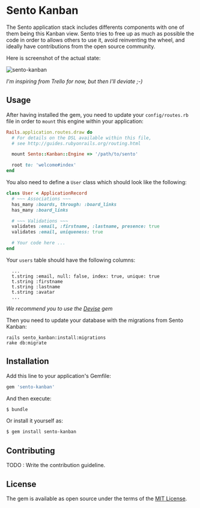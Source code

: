 # Sento Kanban

The Sento application stack includes differents components with one of them being
this Kanban view. Sento tries to free up as much as possible the code in order to
allows others to use it, avoid reinventing the wheel, and ideally have
contributions from the open source community.

Here is screenshot of the actual state:

![sento-kanban](https://cloud.githubusercontent.com/assets/478564/20574970/7c47d15a-b1b7-11e6-82b5-aac7a98594b5.png)

_I'm inspiring from Trello for now, but then I'll deviate ;-)_

## Usage

After having installed the gem, you need to update your `config/routes.rb` file
in order to `mount` this engine within your application:

```ruby
Rails.application.routes.draw do
  # For details on the DSL available within this file,
  # see http://guides.rubyonrails.org/routing.html

  mount Sento::Kanban::Engine => '/path/to/sento'

  root to: 'welcome#index'
end
```

You also need to define a `User` class which should look like the following:

```ruby
class User < ApplicationRecord
  # ~~~ Associations ~~~
  has_many :boards, through: :board_links
  has_many :board_links

  # ~~~ Validations ~~~
  validates :email, :firstname, :lastname, presence: true
  validates :email, uniqueness: true

  # Your code here ...
end
```

Your `users` table should have the following columns:

```
  ...
  t.string :email, null: false, index: true, unique: true
  t.string :firstname
  t.string :lastname
  t.string :avatar
  ...
```

_We recommend you to use the [Devise](https://github.com/plataformatec/devise)
gem_

Then you need to update your database with the migrations from Sento Kanban:

```
rails sento_kanban:install:migrations
rake db:migrate
```

## Installation
Add this line to your application's Gemfile:

```ruby
gem 'sento-kanban'
```

And then execute:
```bash
$ bundle
```

Or install it yourself as:
```bash
$ gem install sento-kanban
```

## Contributing

TODO : Write the contribution guideline.

## License

The gem is available as open source under the terms of the
[MIT License](http://opensource.org/licenses/MIT).
